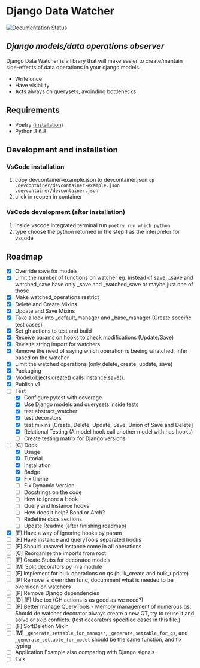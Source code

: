 # Django Data Watcher

[![Documentation Status](https://readthedocs.org/projects/django-data-watcher/badge/?version=latest)](https://django-data-watcher.readthedocs.io/en/latest/?badge=latest)

## _Django models/data operations observer_

Django Data Watcher is a library that will make easier to create/mantain side-effects of data operations in your django models.

-   Write once
-   Have visibility
-   Acts always on querysets, avoinding bottlenecks

## Requirements

-   Poetry [(installation)](https://python-poetry.org/docs/#installation)
-   Python 3.6.8

## Development and installation

### VsCode installation

1. copy devcontainer-example.json to devcontainer.json `cp .devcontainer/devcontainer-example.json .devcontainer/devcontainer.json`
2. click in reopen in container

### VsCode development (after installation)

1. inside vscode integrated terminal run `poetry run which python`
2. type choose the python returned in the step 1 as the interpretor for vscode

## Roadmap

-   [x] Override save for models
-   [x] Limit the number of functions on watcher eg. instead of save, \_save and watched_save have only \_save and \_watched_save or maybe just one of those
-   [x] Make watched_operations restrict
-   [x] Delete and Create Mixins
-   [x] Update and Save Mixins
-   [x] Take a look into \_default_manager and \_base_manager (Create specific test cases)
-   [x] Set gh actions to test and build
-   [x] Receive params on hooks to check modifications (Update/Save)
-   [x] Revisite string import for watchers
-   [x] Remove the need of saying which operation is beeing whatched, infer based on the watcher
-   [x] Limit the watched operations (only delete, create, update, save)
-   [x] Packaging
-   [x] Model.objects.create() calls instance.save().
-   [x] Publish v1
-   [ ] Test
    -   [x] Configure pytest with coverage
    -   [x] Use Django models and querysets inside tests
    -   [x] test abstract_watcher
    -   [x] test decorators
    -   [x] test mixins [Create, Delete, Update, Save, Union of Save and Delete]
    -   [x] Relational Testing (A model hook call another model with has hooks)
    -   [ ] Create testing matrix for Django versions
-   [ ] [C] Docs
    -   [x] Usage
    -   [x] Tutorial
    -   [x] Installation
    -   [x] Badge
    -   [x] Fix theme
    -   [ ] Fix Dynamic Version
    -   [ ] Docstrings on the code
    -   [ ] How to Ignore a Hook
    -   [ ] Query and Instance hooks
    -   [ ] How does it help? Bond or Arch?
    -   [ ] Redefine docs sections
    -   [ ] Update Readme (after finishing roadmap)
-   [x] [F] Have a way of ignoring hooks by param
-   [ ] [F] Have instance and queryTools separated hooks
-   [ ] [F] Should unsaved instance come in all operations
-   [ ] [C] Reorganize the imports from root
-   [ ] [F] Create Stubs for decorated models
-   [ ] [M] Split decorators.py in a module
-   [ ] [F] Implement for bulk operations on qs (bulk_create and bulk_update)
-   [ ] [P] Remove is_overriden func, documment what is needed to be overriden on watchers
-   [ ] [P] Remove Django dependencies
-   [ ] [D] [F] Use tox (GH actions is as good as we need?)
-   [ ] [P] Better manage QueryTools - Memory management of numerous qs. Should de watcher decorator always create a new QT, try to reuse it and solve or skip conflicts. (test decorators specified cases in this file.)
-   [ ] [F] SoftDeletion Mixin
-   [ ] [M] `_generate_settable_for_manager`, `_generate_settable_for_qs`, and `_generate_settable_for_model` should be the same function, and fix typing
-   [ ] Application Example also comparing with Django signals
-   [ ] Talk
